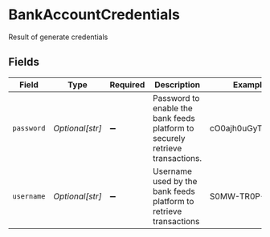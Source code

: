# BankAccountCredentials

Result of generate credentials


## Fields

| Field                                                                         | Type                                                                          | Required                                                                      | Description                                                                   | Example                                                                       |
| ----------------------------------------------------------------------------- | ----------------------------------------------------------------------------- | ----------------------------------------------------------------------------- | ----------------------------------------------------------------------------- | ----------------------------------------------------------------------------- |
| `password`                                                                    | *Optional[str]*                                                               | :heavy_minus_sign:                                                            | Password to enable the bank feeds platform to securely retrieve transactions. | cO0ajh0uGyTN0Pwh                                                              |
| `username`                                                                    | *Optional[str]*                                                               | :heavy_minus_sign:                                                            | Username used by the bank feeds platform to retrieve transactions             | S0MW-TR0P-7DS0                                                                |